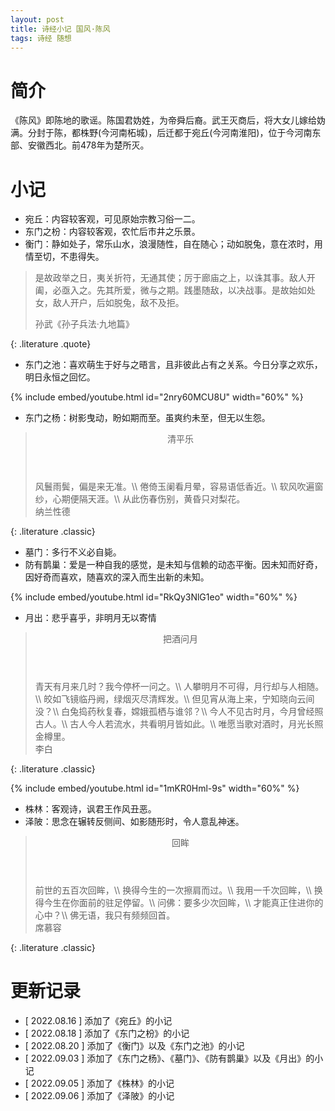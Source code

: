 ```yaml
---
layout: post
title: 诗经小记 国风·陈风
tags: 诗经 随想
---
```


# 简介

《陈风》即陈地的歌谣。陈国君妫姓，为帝舜后裔。武王灭商后，将大女儿嫁给妫满。分封于陈，都株野(今河南柘城)，后迁都于宛丘(今河南淮阳)，位于今河南东部、安徽西北。前478年为楚所灭。

# 小记

- 宛丘：内容较客观，可见原始宗教习俗一二。
- 东门之枌：内容较客观，农忙后市井之乐景。
- 衡门：静如处子，常乐山水，浪漫随性，自在随心；动如脱兔，意在浓时，用情至切，不患得失。

> 是故政举之日，夷关折符，无通其使；厉于廊庙之上，以诛其事。敌人开阖，必亟入之。先其所爱，微与之期。践墨随敌，以决战事。是故始如处女，敌人开户，后如脱兔，敌不及拒。
> <footer>孙武《孙子兵法·九地篇》</footer>
{: .literature .quote}

- 东门之池：喜欢萌生于好与之晤言，且非彼此占有之关系。今日分享之欢乐，明日永恒之回忆。

{% include embed/youtube.html id="2nry60MCU8U" width="60%" %}

- 东门之杨：树影曳动，盼如期而至。虽爽约未至，但无以生怨。

> <header>清平乐</header>
> 风鬟雨鬓，偏是来无准。\\
> 倦倚玉阑看月晕，容易语低香近。\\
> 软风吹遍窗纱，心期便隔天涯。\\
> 从此伤春伤别，黄昏只对梨花。
> <footer>纳兰性德</footer>
{: .literature .classic}

- 墓门：多行不义必自毙。
- 防有鹊巢：爱是一种自我的感觉，是未知与信赖的动态平衡。因未知而好奇，因好奇而喜欢，随喜欢的深入而生出新的未知。

{% include embed/youtube.html id="RkQy3NlG1eo" width="60%" %}

- 月出：悲乎喜乎，非明月无以寄情

> <header>把酒问月</header>
> 青天有月来几时？我今停杯一问之。\\
> 人攀明月不可得，月行却与人相随。\\
> 皎如飞镜临丹阙，绿烟灭尽清辉发。\\
> 但见宵从海上来，宁知晓向云间没？\\
> 白兔捣药秋复春，嫦娥孤栖与谁邻？\\
> 今人不见古时月，今月曾经照古人。\\
> 古人今人若流水，共看明月皆如此。\\
> 唯愿当歌对酒时，月光长照金樽里。
> <footer>李白</footer>
{: .literature .classic}

{% include embed/youtube.html id="1mKR0Hml-9s" width="60%" %}

- 株林：客观诗，讽君王作风丑恶。
- 泽陂：思念在辗转反侧间、如影随形时，令人意乱神迷。

> <header>回眸</header>
> 前世的五百次回眸，\\
> 换得今生的一次擦肩而过。\\
> 我用一千次回眸，\\
> 换得今生在你面前的驻足停留。\\
> 问佛：要多少次回眸，\\
> 才能真正住进你的心中？\\
> 佛无语，我只有频频回首。
> <footer>席慕容</footer>
{: .literature .classic}

# 更新记录

- [ 2022.08.16 ] 添加了《宛丘》的小记
- [ 2022.08.18 ] 添加了《东门之枌》的小记
- [ 2022.08.20 ] 添加了《衡门》以及《东门之池》的小记
- [ 2022.09.03 ] 添加了《东门之杨》、《墓门》、《防有鹊巢》以及《月出》的小记
- [ 2022.09.05 ] 添加了《株林》的小记
- [ 2022.09.06 ] 添加了《泽陂》的小记
